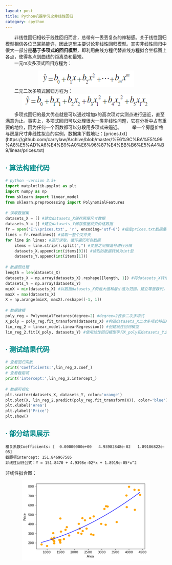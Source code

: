 ```yaml
---
layout: post
title: Python机器学习之非线性回归
category: cpython
---
```


&emsp;&emsp;非线性回归相较于线性回归而言，总带有一丢丢复杂的神秘感。关于线性回归模型相信各位已耳熟能详，因此这里主要讨论非线性回归模型。其实非线性回归中很大一部分是**基于多项式的回归模型**，即利用曲线方程代替直线方程拟合坐标图上各点，使得各点到曲线的距离总和最短。   
&emsp;&emsp;一元m次多项式回归方程为：
<div align="center">
<img width="300" height="50" alt="图片名称" src="https://raw.githubusercontent.com/carrylaw/IMG/master/img_ml/sucai02.png" />
</div>
&emsp;&emsp;二元二次多项式回归方程为：
<div align="center">
<img width="400" height="50" alt="图片名称" src="https://raw.githubusercontent.com/carrylaw/IMG/master/img_ml/sucai03.png" />
</div>
&emsp;&emsp;多项式回归的最大优点就是可以通过增加x的高次项对实测点进行逼近，直至满意为止。事实上，多项式回归可以处理很大一类非线性问题，它在分析中占有重要的地位，因为任何一个函数都可以分段用多项式来逼近。   
&emsp;&emsp;举一个房屋价格与房屋尺寸非线性拟合的实例，数据集下载地址：[prices.txt](https://github.com/carrylaw/Archive/blob/master/%E6%9C%BA%E5%99%A8%E5%AD%A6%E4%B9%A0%E6%96%87%E4%BB%B6%E5%A4%B9/linear/prices.txt)

## **<span style="color:#008B8B">· 算法构建代码</span>**
``` python
# python -version 3.5+   
import matplotlib.pyplot as plt    
import numpy as np    
from sklearn import linear_model   
from sklearn.preprocessing import PolynomialFeatures   

# 读取数据集
datasets_X = [] #建立datasets_X储存房屋尺寸数据
datasets_Y = [] #建立datasets_Y储存房屋成交价格数据
fr = open('E:\\prices.txt', 'r', encoding='utf-8') #指定prices.txt数据集所在路径
lines = fr.readlines() #读取一整个文件夹
for line in lines: #逐行读取，循环遍历所有数据
    items = line.strip().split(",") #变量之间按逗号进行分隔
    datasets_X.append(int(items[0])) #读取的数据转换为int型
    datasets_Y.append(int(items[1]))

# 数据预处理
length = len(datasets_X)
datasets_X = np.array(datasets_X).reshape([length, 1]) #将datasets_X转化为数组
datasets_Y = np.array(datasets_Y)
minX = min(datasets_X) #以数据datasets_X的最大值和最小值为范围，建立等差数列，方便后续画图
maxX = max(datasets_X)
X = np.arange(minX, maxX).reshape([-1, 1])

# 数据建模
poly_reg = PolynomialFeatures(degree=2) #degree=2表示二次多项式
X_poly = poly_reg.fit_transform(datasets_X) #构造datasets_X二次多项式特征X_poly
lin_reg_2 = linear_model.LinearRegression() #创建线性回归模型
lin_reg_2.fit(X_poly, datasets_Y) #使用线性回归模型学习X_poly和datasets_Y之间的映射关系
```

## **<span style="color:#008B8B">· 测试结果代码</span>**
``` python
# 查看回归系数
print('Coefficients:',lin_reg_2.coef_)
# 查看截距项
print('intercept:',lin_reg_2.intercept_)  

# 数据可视化
plt.scatter(datasets_X, datasets_Y, color='orange')   
plt.plot(X, lin_reg_2.predict(poly_reg.fit_transform(X)), color='blue')   
plt.xlabel('Area')   
plt.ylabel('Price')   
plt.show()   
```

## **<span style="color:#008B8B">· 部分结果展示</span>**
``` shell   
相关系数Coefficients: [  0.00000000e+00   4.93982848e-02   1.89186822e-05]     
截距项intercept: 151.846967505     
非线性回归公式：Y = 151.8470 + 4.9398e-02*x + 1.8919e-05*x^2
```
非线性拟合图：
<div align="center">
<img width="400" height="250" alt="图片名称" src="https://raw.githubusercontent.com/carrylaw/IMG/master/img_ml/sucai01.png" />
</div>
